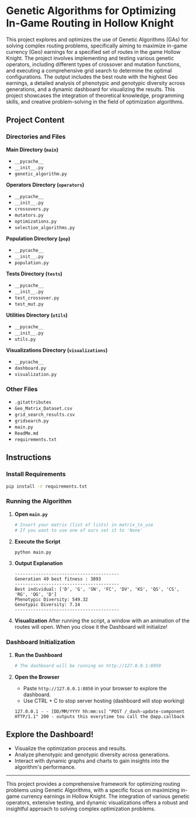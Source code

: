 # Genetic Algorithms for Optimizing In-Game Routing in Hollow Knight

This project explores and optimizes the use of Genetic Algorithms (GAs) for solving complex routing problems, specifically aiming to maximize in-game currency (Geo) earnings for a specified set of routes in the game Hollow Knight. The project involves implementing and testing various genetic operators, including different types of crossover and mutation functions, and executing a comprehensive grid search to determine the optimal configurations. The output includes the best route with the highest Geo earnings, a detailed analysis of phenotypic and genotypic diversity across generations, and a dynamic dashboard for visualizing the results. This project showcases the integration of theoretical knowledge, programming skills, and creative problem-solving in the field of optimization algorithms.

## Project Content

### Directories and Files

**Main Directory (`main`)**
- `__pycache__`
- `__init__.py`
- `genetic_algorithm.py`

**Operators Directory (`operators`)**
- `__pycache__`
- `__init__.py`
- `crossovers.py`
- `mutators.py`
- `optimizations.py`
- `selection_algorithms.py`

**Population Directory (`pop`)**
- `__pycache__`
- `__init__.py`
- `population.py`

**Tests Directory (`tests`)**
- `__pycache__`
- `__init__.py`
- `test_crossover.py`
- `test_mut.py`

**Utilities Directory (`utils`)**
- `__pycache__`
- `__init__.py`
- `utils.py`

**Visualizations Directory (`visualizations`)**
- `__pycache__`
- `dashboard.py`
- `visualization.py`

### Other Files
- `.gitattributes`
- `Geo_Matrix_Dataset.csv`
- `grid_search_results.csv`
- `gridsearch.py`
- `main.py`
- `ReadMe.md`
- `requirements.txt`

## Instructions

### Install Requirements
```bash
pip install -r requirements.txt
```

### Running the Algorithm

1. **Open `main.py`**
   ```python
   # Insert your matrix (list of lists) in matrix_to_use
   # If you want to use one of ours set it to 'None'
   ```

2. **Execute the Script**
   ```bash
   python main.py
   ```

3. **Output Explanation**
   ```
   ----------------------------------------
   Generation 49 best fitness : 3893
   ----------------------------------------
   Best individual: ['D', 'G', 'SN', 'FC', 'DV', 'KS', 'QS', 'CS', 'RG', 'QG', 'D']
   Phenotypic Diversity: 549.32
   Genotypic Diversity: 7.14
   ----------------------------------------
   ```

4. **Visualization**
   After running the script, a window with an animation of the routes will open.
   When you close it the Dashboard will initialize!

### Dashboard Initialization

1. **Run the Dashboard**
   ```bash
   # The dashboard will be running on http://127.0.0.1:8050
   ```

2. **Open the Browser**
   - Paste `http://127.0.0.1:8050` in your browser to explore the dashboard.
   - Use CTRL + C to stop server hosting (dashboard will stop working)

   ```
   127.0.0.1 - - [DD/MM/YYYY hh:mm:ss] "POST /_dash-update-component HTTP/1.1" 200 - outputs this everytime tou call the @app.callback
   ```

## Explore the Dashboard!
- Visualize the optimization process and results.
- Analyze phenotypic and genotypic diversity across generations.
- Interact with dynamic graphs and charts to gain insights into the algorithm's performance.

---

This project provides a comprehensive framework for optimizing routing problems using Genetic Algorithms, with a specific focus on maximizing in-game currency earnings in Hollow Knight. The integration of various genetic operators, extensive testing, and dynamic visualizations offers a robust and insightful approach to solving complex optimization problems.